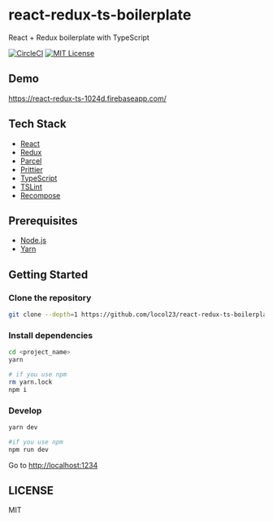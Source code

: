 # react-redux-ts-boilerplate

React + Redux boilerplate with TypeScript

[![CircleCI](https://circleci.com/gh/locol23/react-redux-ts-boilerplate.svg?style=svg)](https://circleci.com/gh/locol23/react-redux-ts-boilerplate)
[![MIT License](http://img.shields.io/badge/license-MIT-blue.svg?style=flat)](LICENSE)

## Demo

https://react-redux-ts-1024d.firebaseapp.com/

## Tech Stack

- [React](https://reactjs.org/)
- [Redux](https://redux.js.org/)
- [Parcel](https://parceljs.org/)
- [Prittier](https://prettier.io/)
- [TypeScript](https://www.typescriptlang.org/)
- [TSLint](https://palantir.github.io/tslint/)
- [Recompose](https://github.com/acdlite/recompose)

## Prerequisites

- [Node.js](https://nodejs.org/en/)
- [Yarn](https://yarnpkg.com/en)

## Getting Started

### Clone the repository

```bash
git clone --depth=1 https://github.com/locol23/react-redux-ts-boilerplate.git <project_name>
```

### Install dependencies

```bash
cd <project_name>
yarn

# if you use npm
rm yarn.lock
npm i
```

### Develop

```bash
yarn dev

#if you use npm
npm run dev
```

Go to [http://localhost:1234](http://localhost:1234)

## LICENSE

MIT
